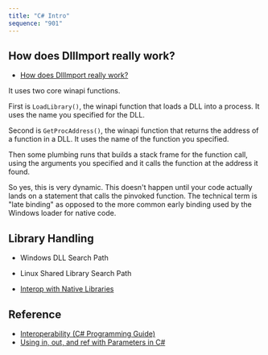 ```yaml
---
title: "C# Intro"
sequence: "901"
---
```


## How does DllImport really work?

- [How does DllImport really work?](https://stackoverflow.com/questions/14471571/how-does-dllimport-really-work)

It uses two core winapi functions.

First is `LoadLibrary()`, the winapi function that loads a DLL into a process.
It uses the name you specified for the DLL.

Second is `GetProcAddress()`, the winapi function that returns the address of a function in a DLL.
It uses the name of the function you specified.

Then some plumbing runs that builds a stack frame for the function call,
using the arguments you specified and it calls the function at the address it found.

So yes, this is very dynamic. 
This doesn't happen until your code actually lands on a statement that calls the pinvoked function.
The technical term is "late binding" as opposed to the more common early binding used by the Windows loader for native code.

## Library Handling

- Windows DLL Search Path
- Linux Shared Library Search Path

- [Interop with Native Libraries](https://www.mono-project.com/docs/advanced/pinvoke/)

## Reference

- [Interoperability (C# Programming Guide)](https://docs.microsoft.com/en-us/dotnet/csharp/programming-guide/interop/)
- [Using in, out, and ref with Parameters in C#](https://www.pluralsight.com/guides/csharp-in-out-ref-parameters)

